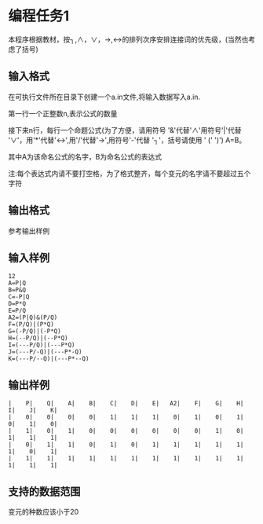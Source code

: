 # 编程任务1

本程序根据教材，按┐,∧，∨，->,<->的排列次序安排连接词的优先级，(当然也考虑了括号)

## 输入格式

在可执行文件所在目录下创建一个a.in文件,将输入数据写入a.in.

第一行一个正整数n,表示公式的数量

接下来n行，每行一个命题公式(为了方便，请用符号 '&'代替'∧'用符号'|'代替 '∨'，用'*'代替'<->',用'/'代替'->',用符号'-'代替 '┐'，括号请使用 ' (' ')') A=B。

其中A为该命名公式的名字，B为命名公式的表达式

注:每个表达式内请不要打空格，为了格式整齐，每个变元的名字请不要超过五个字符

## 输出格式

参考输出样例

## 输入样例

````
12
A=P|Q
B=P&Q
C=-P|Q
D=P*Q
E=P/Q
A2=(P|Q)&(P/Q)
F=(P/Q)|(P*Q)
G=(-P/Q)|(-P*Q)
H=(--P/Q)|(--P*Q)
I=(---P/Q)|(---P*Q)
J=(---P/-Q)|(---P*-Q)
K=(---P/--Q)|(---P*--Q)
````



## 输出样例

````
|    P|    Q|    A|    B|    C|    D|    E|   A2|    F|    G|    H|    I|    J|    K|
|    0|    0|    0|    0|    1|    1|    1|    0|    1|    0|    1|    0|    1|    0|
|    1|    0|    1|    0|    0|    0|    0|    0|    0|    1|    0|    1|    1|    1|
|    0|    1|    1|    0|    1|    0|    1|    1|    1|    1|    1|    1|    0|    1|
|    1|    1|    1|    1|    1|    1|    1|    1|    1|    1|    1|    1|    1|    1|

````



## 支持的数据范围

变元的种数应该小于20

